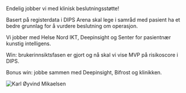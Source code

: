 Endelig jobber vi med klinisk beslutningsstøtte! 

Basert på registerdata i DIPS Arena skal lege i samråd med pasient ha et bedre grunnlag for å vurdere beslutning om operasjon. 

Vi jobber med Helse Nord IKT, Deepinsight og Senter for pasientnær kunstig intelligens. 

Win: brukerinnsiktsfasen er gjort og nå skal vi vise MVP på risikoscore i DIPS. 

Bonus win: jobbe sammen med Deepinsight, Bifrost og klinikken.

![Karl Øyvind Mikaelsen](/wins/ryggkirurgi/spki.png)